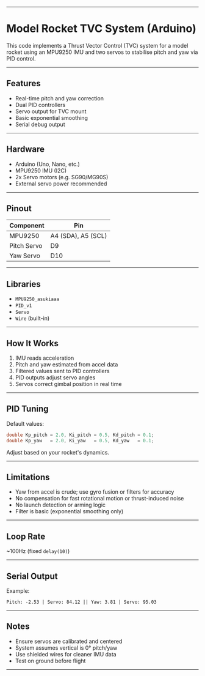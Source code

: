 
---

# Model Rocket TVC System (Arduino)

This code implements a Thrust Vector Control (TVC) system for a model rocket using an MPU9250 IMU and two servos to stabilise pitch and yaw via PID control.

---

## Features

* Real-time pitch and yaw correction
* Dual PID controllers
* Servo output for TVC mount
* Basic exponential smoothing
* Serial debug output

---

## Hardware

* Arduino (Uno, Nano, etc.)
* MPU9250 IMU (I2C)
* 2x Servo motors (e.g. SG90/MG90S)
* External servo power recommended

---

## Pinout

| Component   | Pin                |
| ----------- | ------------------ |
| MPU9250     | A4 (SDA), A5 (SCL) |
| Pitch Servo | D9                 |
| Yaw Servo   | D10                |

---

## Libraries

* `MPU9250_asukiaaa`
* `PID_v1`
* `Servo`
* `Wire` (built-in)

---

## How It Works

1. IMU reads acceleration
2. Pitch and yaw estimated from accel data
3. Filtered values sent to PID controllers
4. PID outputs adjust servo angles
5. Servos correct gimbal position in real time

---

## PID Tuning

Default values:

```cpp
double Kp_pitch = 2.0, Ki_pitch = 0.5, Kd_pitch = 0.1;
double Kp_yaw   = 2.0, Ki_yaw   = 0.5, Kd_yaw   = 0.1;
```

Adjust based on your rocket's dynamics.

---

## Limitations

* Yaw from accel is crude; use gyro fusion or filters for accuracy
* No compensation for fast rotational motion or thrust-induced noise
* No launch detection or arming logic
* Filter is basic (exponential smoothing only)

---

## Loop Rate

\~100Hz (fixed `delay(10)`)

---

## Serial Output

Example:

```
Pitch: -2.53 | Servo: 84.12 || Yaw: 3.81 | Servo: 95.03
```

---

## Notes

* Ensure servos are calibrated and centered
* System assumes vertical is 0° pitch/yaw
* Use shielded wires for cleaner IMU data
* Test on ground before flight

---
